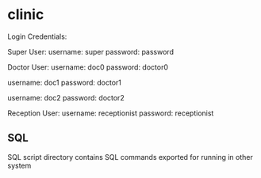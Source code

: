 # clinic
Login Credentials:

Super User:
username: super
password: password

Doctor User:
username: doc0
password: doctor0

username: doc1
password: doctor1

username: doc2
password: doctor2

Reception User:
username: receptionist
password: receptionist 

## SQL 
SQL script directory contains SQL commands exported for running in other system